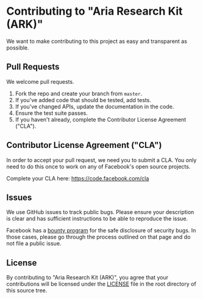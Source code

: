 # Contributing to "Aria Research Kit (ARK)"

We want to make contributing to this project as easy and transparent as
possible.

## Pull Requests

We welcome pull requests.

1. Fork the repo and create your branch from `master`.
2. If you've added code that should be tested, add tests.
3. If you've changed APIs, update the documentation in the code.
4. Ensure the test suite passes.
5. If you haven't already, complete the Contributor License Agreement ("CLA").

## Contributor License Agreement ("CLA")

In order to accept your pull request, we need you to submit a CLA. You only need
to do this once to work on any of Facebook's open source projects.

Complete your CLA here: <https://code.facebook.com/cla>

## Issues

We use GitHub issues to track public bugs. Please ensure your description is
clear and has sufficient instructions to be able to reproduce the issue.

Facebook has a [bounty program](https://www.facebook.com/whitehat/) for the safe
disclosure of security bugs. In those cases, please go through the process
outlined on that page and do not file a public issue.

## License

By contributing to "Aria Research Kit (ARK)", you agree that your contributions will be licensed under
the [LICENSE](./LICENSE) file in the root directory of this source tree.
